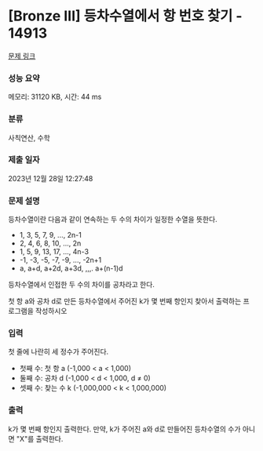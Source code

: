 # [Bronze III] 등차수열에서 항 번호 찾기 - 14913 

[문제 링크](https://www.acmicpc.net/problem/14913) 

### 성능 요약

메모리: 31120 KB, 시간: 44 ms

### 분류

사칙연산, 수학

### 제출 일자

2023년 12월 28일 12:27:48

### 문제 설명

<p>등차수열이란 다음과 같이 연속하는 두 수의 차이가 일정한 수열을 뜻한다.</p>

<ul>
	<li>1, 3, 5, 7, 9, ..., 2n-1</li>
	<li>2, 4, 6, 8, 10, ..., 2n</li>
	<li>1, 5, 9, 13, 17, ..., 4n-3</li>
	<li>-1, -3, -5, -7, -9, ..., -2n+1</li>
	<li>a, a+d, a+2d, a+3d, ,,,. a+(n-1)d</li>
</ul>

<p>등차수열에서 인접한 두 수의 차이를 공차라고 한다.</p>

<p>첫 항 a와 공차 d로 만든 등차수열에서 주어진 k가 몇 번째 항인지 찾아서 출력하는 프로그램을 작성하시오</p>

### 입력 

 <p>첫 줄에 나란히 세 정수가 주어진다.</p>

<ul>
	<li>첫째 수: 첫 항 a (-1,000 < a < 1,000)</li>
	<li>둘째 수: 공차 d (-1,000 < d < 1,000, d ≠ 0)</li>
	<li>셋째 수: 찾는 수 k (-1,000,000 < k < 1,000,000)</li>
</ul>

### 출력 

 <p>k가 몇 번째 항인지 출력한다. 만약, k가 주어진 a와 d로 만들어진 등차수열의 수가 아니면 "X"를 출력한다.</p>

